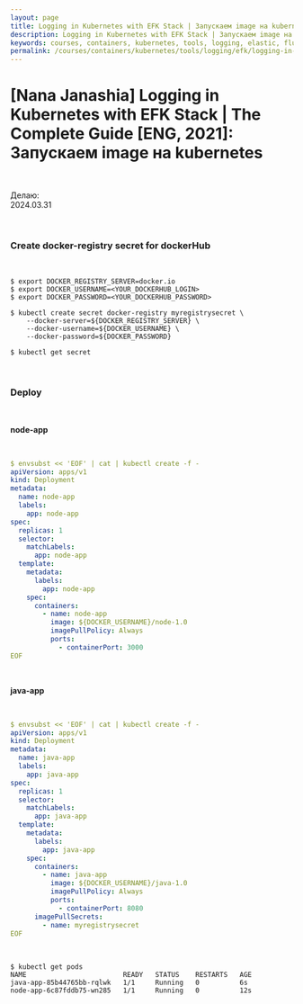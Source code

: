 ```yaml
---
layout: page
title: Logging in Kubernetes with EFK Stack | Запускаем image на kubernetes
description: Logging in Kubernetes with EFK Stack | Запускаем image на kubernetes
keywords: courses, containers, kubernetes, tools, logging, elastic, fluentd, kibana, Запускаем image на kubernetes
permalink: /courses/containers/kubernetes/tools/logging/efk/logging-in-kubernetes-with-efk-stack/run-docker-images/
---
```


# [Nana Janashia] Logging in Kubernetes with EFK Stack | The Complete Guide [ENG, 2021]: Запускаем image на kubernetes

<br/>

Делаю:  
2024.03.31

<br/>

### Create docker-registry secret for dockerHub

<br/>

```
$ export DOCKER_REGISTRY_SERVER=docker.io
$ export DOCKER_USERNAME=<YOUR_DOCKERHUB_LOGIN>
$ export DOCKER_PASSWORD=<YOUR_DOCKERHUB_PASSWORD>

$ kubectl create secret docker-registry myregistrysecret \
    --docker-server=${DOCKER_REGISTRY_SERVER} \
    --docker-username=${DOCKER_USERNAME} \
    --docker-password=${DOCKER_PASSWORD}

$ kubectl get secret
```

<br/>

### Deploy

<br/>

**node-app**

<br/>

```yaml
$ envsubst << 'EOF' | cat | kubectl create -f -
apiVersion: apps/v1
kind: Deployment
metadata:
  name: node-app
  labels:
    app: node-app
spec:
  replicas: 1
  selector:
    matchLabels:
      app: node-app
  template:
    metadata:
      labels:
        app: node-app
    spec:
      containers:
        - name: node-app
          image: ${DOCKER_USERNAME}/node-1.0
          imagePullPolicy: Always
          ports:
            - containerPort: 3000
EOF
```

<br/>

**java-app**

<br/>

```yaml
$ envsubst << 'EOF' | cat | kubectl create -f -
apiVersion: apps/v1
kind: Deployment
metadata:
  name: java-app
  labels:
    app: java-app
spec:
  replicas: 1
  selector:
    matchLabels:
      app: java-app
  template:
    metadata:
      labels:
        app: java-app
    spec:
      containers:
        - name: java-app
          image: ${DOCKER_USERNAME}/java-1.0
          imagePullPolicy: Always
          ports:
            - containerPort: 8080
      imagePullSecrets:
        - name: myregistrysecret
EOF
```

<br/>

```
$ kubectl get pods
NAME                        READY   STATUS    RESTARTS   AGE
java-app-85b44765bb-rqlwk   1/1     Running   0          6s
node-app-6c87fddb75-wn285   1/1     Running   0          12s
```
